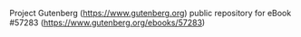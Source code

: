 Project Gutenberg (https://www.gutenberg.org) public repository for
eBook #57283 (https://www.gutenberg.org/ebooks/57283)
